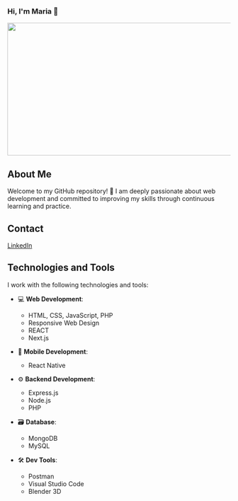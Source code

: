 ### Hi, I'm Maria 👋

<div id="header" align="center">
  <img src="https://media.giphy.com/media/xUA7aW1ddSxtVT5zzi/giphy.gif" width="600" height="300"/>
</div>

## About Me

Welcome to my GitHub repository! 🐾 I am deeply passionate about web development and committed to improving my skills through continuous learning and practice.


## Contact

[LinkedIn](https://www.linkedin.com/in/mariamunozrodriguez/)
## Technologies and Tools

I work with the following technologies and tools:

- 💻 **Web Development**:
  - HTML, CSS, JavaScript, PHP
  - Responsive Web Design
  - REACT
  - Next.js

- 📱 **Mobile Development**:
  - React Native

- ⚙️ **Backend Development**:
  - Express.js
  - Node.js
  - PHP

- 🗃️ **Database**:
  - MongoDB
  - MySQL

- 🛠️ **Dev Tools**:
  - Postman
  - Visual Studio Code
  - Blender 3D
